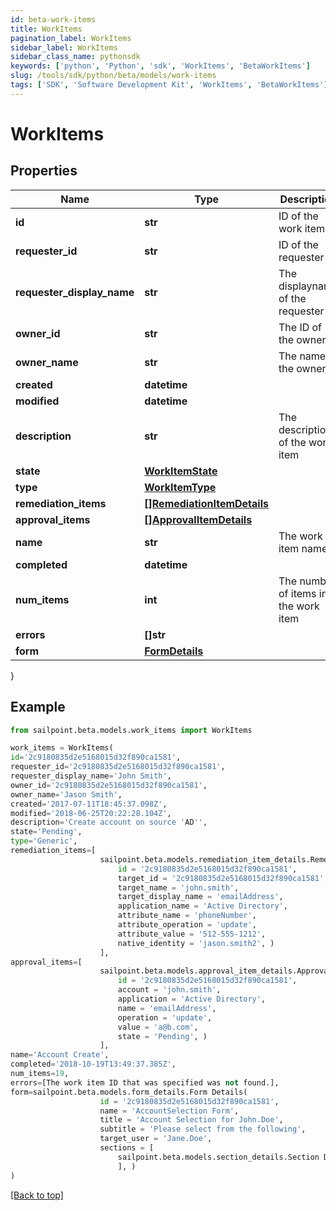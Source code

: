 ```yaml
---
id: beta-work-items
title: WorkItems
pagination_label: WorkItems
sidebar_label: WorkItems
sidebar_class_name: pythonsdk
keywords: ['python', 'Python', 'sdk', 'WorkItems', 'BetaWorkItems'] 
slug: /tools/sdk/python/beta/models/work-items
tags: ['SDK', 'Software Development Kit', 'WorkItems', 'BetaWorkItems']
---
```


# WorkItems


## Properties

Name | Type | Description | Notes
------------ | ------------- | ------------- | -------------
**id** | **str** | ID of the work item | [optional] 
**requester_id** | **str** | ID of the requester | [optional] 
**requester_display_name** | **str** | The displayname of the requester | [optional] 
**owner_id** | **str** | The ID of the owner | [optional] 
**owner_name** | **str** | The name of the owner | [optional] 
**created** | **datetime** |  | [optional] 
**modified** | **datetime** |  | [optional] 
**description** | **str** | The description of the work item | [optional] 
**state** | [**WorkItemState**](work-item-state) |  | [optional] 
**type** | [**WorkItemType**](work-item-type) |  | [optional] 
**remediation_items** | [**[]RemediationItemDetails**](remediation-item-details) |  | [optional] 
**approval_items** | [**[]ApprovalItemDetails**](approval-item-details) |  | [optional] 
**name** | **str** | The work item name | [optional] 
**completed** | **datetime** |  | [optional] 
**num_items** | **int** | The number of items in the work item | [optional] 
**errors** | **[]str** |  | [optional] 
**form** | [**FormDetails**](form-details) |  | [optional] 
}

## Example

```python
from sailpoint.beta.models.work_items import WorkItems

work_items = WorkItems(
id='2c9180835d2e5168015d32f890ca1581',
requester_id='2c9180835d2e5168015d32f890ca1581',
requester_display_name='John Smith',
owner_id='2c9180835d2e5168015d32f890ca1581',
owner_name='Jason Smith',
created='2017-07-11T18:45:37.098Z',
modified='2018-06-25T20:22:28.104Z',
description='Create account on source 'AD'',
state='Pending',
type='Generic',
remediation_items=[
                    sailpoint.beta.models.remediation_item_details.Remediation Item Details(
                        id = '2c9180835d2e5168015d32f890ca1581', 
                        target_id = '2c9180835d2e5168015d32f890ca1581', 
                        target_name = 'john.smith', 
                        target_display_name = 'emailAddress', 
                        application_name = 'Active Directory', 
                        attribute_name = 'phoneNumber', 
                        attribute_operation = 'update', 
                        attribute_value = '512-555-1212', 
                        native_identity = 'jason.smith2', )
                    ],
approval_items=[
                    sailpoint.beta.models.approval_item_details.Approval Item Details(
                        id = '2c9180835d2e5168015d32f890ca1581', 
                        account = 'john.smith', 
                        application = 'Active Directory', 
                        name = 'emailAddress', 
                        operation = 'update', 
                        value = 'a@b.com', 
                        state = 'Pending', )
                    ],
name='Account Create',
completed='2018-10-19T13:49:37.385Z',
num_items=19,
errors=[The work item ID that was specified was not found.],
form=sailpoint.beta.models.form_details.Form Details(
                    id = '2c9180835d2e5168015d32f890ca1581', 
                    name = 'AccountSelection Form', 
                    title = 'Account Selection for John.Doe', 
                    subtitle = 'Please select from the following', 
                    target_user = 'Jane.Doe', 
                    sections = [
                        sailpoint.beta.models.section_details.Section Details()
                        ], )
)

```
[[Back to top]](#) 

